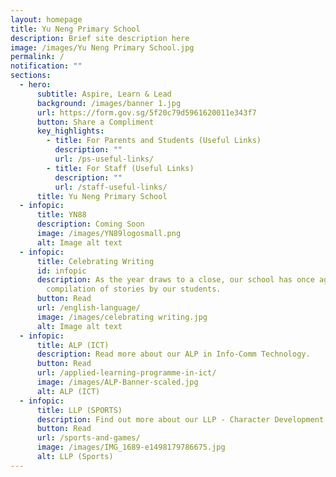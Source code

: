 ```yaml
---
layout: homepage
title: Yu Neng Primary School
description: Brief site description here
image: /images/Yu Neng Primary School.jpg
permalink: /
notification: ""
sections:
  - hero:
      subtitle: Aspire, Learn & Lead
      background: /images/banner 1.jpg
      url: https://form.gov.sg/5f20c79d5961620011e343f7
      button: Share a Compliment
      key_highlights:
        - title: For Parents and Students (Useful Links)
          description: ""
          url: /ps-useful-links/
        - title: For Staff (Useful Links)
          description: ""
          url: /staff-useful-links/
      title: Yu Neng Primary School
  - infopic:
      title: YN88
      description: Coming Soon
      image: /images/YN89logosmall.png
      alt: Image alt text
  - infopic:
      title: Celebrating Writing
      id: infopic
      description: As the year draws to a close, our school has once again published a
        compilation of stories by our students.
      button: Read
      url: /english-language/
      image: /images/celebrating writing.jpg
      alt: Image alt text
  - infopic:
      title: ALP (ICT)
      description: Read more about our ALP in Info-Comm Technology.
      button: Read
      url: /applied-learning-programme-in-ict/
      image: /images/ALP-Banner-scaled.jpg
      alt: ALP (ICT)
  - infopic:
      title: LLP (SPORTS)
      description: Find out more about our LLP - Character Development Through Sports.
      button: Read
      url: /sports-and-games/
      image: /images/IMG_1689-e1498179786675.jpg
      alt: LLP (Sports)
---
```

